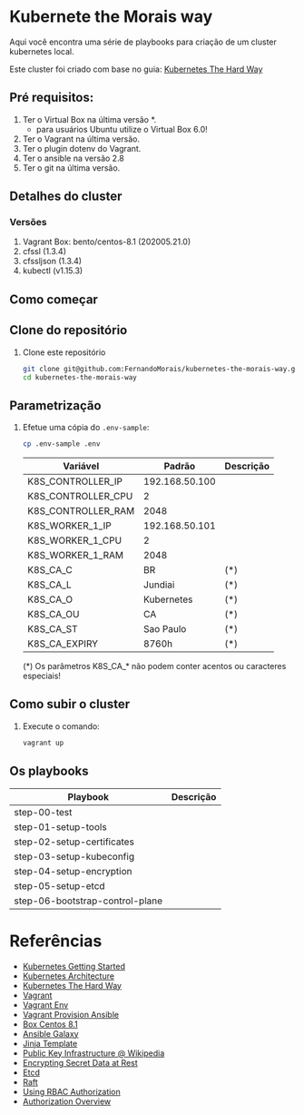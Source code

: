 # Kubernete the Morais way

Aqui você encontra uma série de playbooks para criação de um cluster kubernetes local.

Este cluster foi criado com base no guia:
[Kubernetes The Hard Way](https://github.com/kelseyhightower/kubernetes-the-hard-way)

## Pré requisitos:

1. Ter o Virtual Box na última versão *.
    * para usuários Ubuntu utilize o Virtual Box 6.0!
2. Ter o Vagrant na última versão.
3. Ter o plugin dotenv do Vagrant.  
4. Ter o ansible na versão 2.8
5. Ter o git na última versão.

## Detalhes do cluster

### Versões

1. Vagrant Box: bento/centos-8.1 (202005.21.0)
2. cfssl (1.3.4)
3. cfssljson (1.3.4)
5. kubectl (v1.15.3)

## Como começar

## Clone do repositório

1. Clone este repositório

    ```bash
    git clone git@github.com:FernandoMorais/kubernetes-the-morais-way.git
    cd kubernetes-the-morais-way
    ```

## Parametrização

1. Efetue uma cópia do `.env-sample`:  
    ```bash
    cp .env-sample .env
    ```

    |Variável|Padrão|Descrição  
    |-|-|-|  
    |K8S_CONTROLLER_IP|192.168.50.100|  
    |K8S_CONTROLLER_CPU|2|  
    |K8S_CONTROLLER_RAM|2048|  
    |K8S_WORKER_1_IP|192.168.50.101|  
    |K8S_WORKER_1_CPU|2|  
    |K8S_WORKER_1_RAM|2048|  
    |K8S_CA_C|BR|(*)  
    |K8S_CA_L|Jundiai|(*)
    |K8S_CA_O|Kubernetes|(*)
    |K8S_CA_OU|CA|(*)
    |K8S_CA_ST|Sao Paulo|(*)
    |K8S_CA_EXPIRY|8760h|(*)

    (*) Os parâmetros K8S_CA_\* não podem conter acentos ou caracteres especiais!

## Como subir o cluster

1. Execute o comando:
    ```bash
    vagrant up
    ```
    
## Os playbooks

|Playbook|Descrição
|-|-
|step-00-test|  
|step-01-setup-tools|  
|step-02-setup-certificates|  
|step-03-setup-kubeconfig|  
|step-04-setup-encryption|  
|step-05-setup-etcd|  
|step-06-bootstrap-control-plane|

# Referências

- [Kubernetes Getting Started](https://kubernetes.io/docs/setup/)
- [Kubernetes Architecture](https://kubernetes.io/pt/docs/concepts/architecture/)
- [Kubernetes The Hard Way](https://github.com/kelseyhightower/kubernetes-the-hard-way)
- [Vagrant](https://www.vagrantup.com/docs)
- [Vagrant Env](https://github.com/gosuri/vagrant-env)
- [Vagrant Provision Ansible](https://www.vagrantup.com/docs/provisioning/ansible.html)
- [Box Centos 8.1](https://app.vagrantup.com/bento/boxes/centos-8.1)
- [Ansible Galaxy](https://galaxy.ansible.com/)
- [Jinja Template](https://jinja.palletsprojects.com/en/2.11.x/)
- [Public Key Infrastructure @ Wikipedia](https://en.wikipedia.org/wiki/Public_key_infrastructure)
- [Encrypting Secret Data at Rest](https://kubernetes.io/docs/tasks/administer-cluster/encrypt-data/)
- [Etcd](https://etcd.io/)
- [Raft](https://raft.github.io/)
- [Using RBAC Authorization](https://kubernetes.io/docs/reference/access-authn-authz/rbac/)
- [Authorization Overview](https://kubernetes.io/docs/reference/access-authn-authz/authorization/)